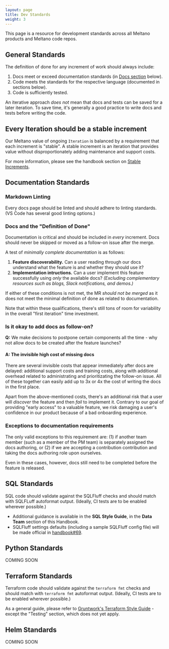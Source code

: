 ```yaml
---
layout: page
title: Dev Standards
weight: 3
---
```


This page is a resource for development standards across all Meltano products and Meltano code repos.

## General Standards

The definition of done for any increment of work should always include:

1. Docs meet or exceed documentation standards (in [Docs section](#documentation-standards) below).
2. Code meets the standards for the respective language (documented in sections below).
3. Code is sufficiently tested.

An iterative approach _does not_ mean that docs and tests can be saved for a later iteration. To save time, it's generally a good practice to write docs and tests before writing the code.

## Every Iteration should be a stable increment

Our Meltano value of ongoing `Iteration` is balanced by a requirement that each increment is "stable". A stable increment is an iteration that provides value without disproportionately adding maintenance and support costs.

For more information, please see the handbook section on [Stable Increments](stable_increments.md).

## Documentation Standards

### Markdown Linting

Every docs page should be linted and should adhere to linting standards. (VS Code has several good linting options.)

### Docs and the "Definition of Done"

Documentation is critical and should be included in _every_ increment. Docs should never be skipped or moved as a follow-on issue after the merge.

A test of _minimally complete documentation_ is as follows:

1. **Feature discoverability.** Can a user reading through our docs understand what the feature is and whether they should use it?
2. **Implementation intructions.** Can a user implement this feature successfully using _only_ the available docs? _(Excluding complementary resources such as blogs, Slack notifications, and demos.)_

If either of these conditions is not met, the MR _should not be merged_ as it does not meet the minimal definition of done as related to documentation.

Note that within these qualifications, there's still tons of room for variability in the overall "first iteration" time investment.

### Is it okay to add docs as follow-on?

**Q:** We make decisions to postpone certain components all the time - why not allow docs to be created after the feature launches?

#### A: The invisible high cost of missing docs

There are several invisible costs that appear immediately after docs are delayed: additional support costs and training costs, along with additional overhead related to administrating and prioritizating the follow-on issue. All of these together can easily add up to 3x or 4x the cost of writing the docs in the first place.

Apart from the above-mentioned costs, there's an additional risk that a user will _discover_ the feature and then _fail_ to implement it. Contrary to our goal of providing "early access" to a valuable feature, we risk damaging a user's confidence in our product because of a bad onboarding experience.

### Exceptions to documentation requirements

The only valid exceptions to this requirement are: (1) if another team member (such as a member of the PM team) is separately assigned the docs authoring, or (2) if we are accepting a contribution contribution and taking the docs authoring role upon ourselves.

Even in these cases, however, docs still need to be completed before the feature is released.

## SQL Standards

SQL code should validate against the SQLFluff checks and should match with SQLFLuff autoformat output. (Ideally, CI tests are to be enabled wherever possible.)

- Additional guidance is available in the **SQL Style Guide**, in the **Data Team** section of this Handbook.
- SQLFluff settings defaults (including a sample SQLFluff config file) will be made official in [handbook#69](https://gitlab.com/meltano/handbook/-/issues/69).

## Python Standards

COMING SOON

## Terraform Standards

Terraform code should validate against the `terraform fmt` checks and should match with `terraform fmt` autoformat output. (Ideally, CI tests are to be enabled wherever possible.)

As a general guide, please refer to [Gruntwork's Terraform Style Guide](https://docs.gruntwork.io/guides/style/terraform-style-guide/) - except the "Testing" section, which does not yet apply.

## Helm Standards

COMING SOON
